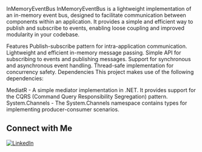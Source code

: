 InMemoryEventBus
InMemoryEventBus is a lightweight implementation of an in-memory event bus, designed to facilitate communication between components within an application. It provides a simple and efficient way to publish and subscribe to events, enabling loose coupling and improved modularity in your codebase.

Features
Publish-subscribe pattern for intra-application communication.
Lightweight and efficient in-memory message passing.
Simple API for subscribing to events and publishing messages.
Support for synchronous and asynchronous event handling.
Thread-safe implementation for concurrency safety.
Dependencies
This project makes use of the following dependencies:

MediatR - A simple mediator implementation in .NET. It provides support for the CQRS (Command Query Responsibility Segregation) pattern.
System.Channels - The System.Channels namespace contains types for implementing producer-consumer scenarios.

## Connect with Me

[![LinkedIn](https://img.shields.io/badge/LinkedIn-Profile-blue)](https://www.linkedin.com/in/spyros-ponaris-913a6937/)
